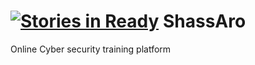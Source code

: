 [![Stories in Ready](https://badge.waffle.io/ShassAro/ShassAro.png?label=ready&title=Ready)](https://waffle.io/ShassAro/ShassAro)
ShassAro
========

Online Cyber security training platform
